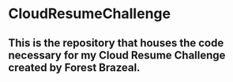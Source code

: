 # CloudResumeChallenge

## This is the repository that houses the code necessary for my Cloud Resume Challenge created by Forest Brazeal. 
